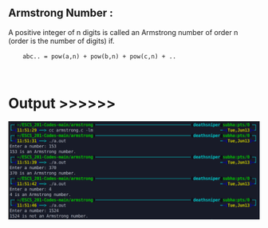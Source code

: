 ## Armstrong Number :

A positive integer of n digits is called an Armstrong number of order n (order is the number of digits) if. 

        abc.. = pow(a,n) + pow(b,n) + pow(c,n) + ..
<br/>

# Output >>>>>>

![](output_image.png)
